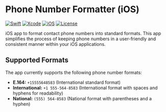# Phone Number Formatter (iOS)

[![Swift](https://img.shields.io/badge/Swift-5.x-orange.svg)](https://swift.org)
[![Xcode](https://img.shields.io/badge/Xcode-13.0+-blue.svg)](https://developer.apple.com/xcode/)
[![iOS](https://img.shields.io/badge/iOS-13.0+-lightgrey.svg)](https://developer.apple.com/ios/)
[![License](https://img.shields.io/badge/License-MIT-green.svg)](LICENSE)

iOS app to format contact phone numbers into standard formats. This app simplifies the process
of keeping phone numbers in a user-friendly and consistent manner within your iOS applications.

## Supported Formats

The app currently supports the following phone number formats:

* **E.164:** `+15555648583` (International standard format)
* **International:** `+1 555-564-8583` (International format with spaces and hyphens for readability)
* **National:** `(555) 564-8583` (National format with parentheses and a hyphen)
